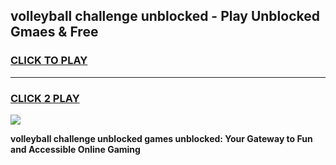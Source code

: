 
## volleyball challenge unblocked - Play Unblocked Gmaes & Free
<h3>
<a href="https://news.freeplayer.one?title=volleyball_challenge_unblocked&ref=16F">CLICK TO PLAY</a></h3>
<hr>

<h3>
<a href="https://news.freeplayer.one?title=volleyball_challenge_unblocked&ref=16F">CLICK 2 PLAY</a>
  
</h3>

<a href="https://news.freeplayer.one?title=volleyball_challenge_unblocked&ref=16F/"><img src="https://clearcache.store/games.png"></a>


**volleyball challenge unblocked games unblocked: Your Gateway to Fun and Accessible Online Gaming**
